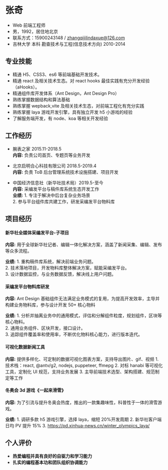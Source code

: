 # 张奇

- Web 前端工程师
- 男，1992，居住地北京
- 联系方式：15900243148 / zhangqijilindaxue@126.com
- 吉林大学 本科 勘查技术与工程(信息技术方向) 2010-2014

## 专业技能

- 精通 H5、CSS3、es6 等前端基础开发技术。
- 精通 react 及相关技术生态。对 react hooks 最佳实践有充分开发经验（aHooks）。
  <!-- 基于 Ant Design 生态，主导核心业务物料规划与建设工作。 -->
- 精通组件库开发体系（Ant Design，Ant Design Pro）
- 熟练掌握数据结构和算法基础
- 熟练掌握 wepback,vite 及相关技术生态，对前端工程化有充分实践
- 熟练掌握 laya 游戏开发引擎，具有独立开发 h5 小游戏的经验
- 了解服务端开发，有 node、koa 等相关开发经验

## 工作经历

- 腕表之家 2015.11-2018.5  
  **内容:** 负责公司首页、专题页等业务开发

- 北京启明合心科技有限公司 2018.5-2019.4  
  **内容:** 负责 ToB 后台管理系统技术设施搭建、项目开发

- 中国经济信息社（新华社技术局）2019.5-至今  
  **内容:** 采编发平台与稿件库系统生态开发工作  
  **业绩:** 1. 专注于解决中后台复杂业务场景   
            2. 参与平台组件库共建工作，研发采编发平台物料库

## 项目经历

#### 新华社全媒体采编发平台-子项目  

**内容:** 用于全球新华社记者、编辑一体化解决方案，涵盖了新闻采集、编辑、发布等众多流程。  

**业绩:** 1. 重构稿件库系统，解决前端业务问题。  
          2. 技术落地项目，开发物料库整体解决方案，赋能采编发平台。  
          3. 设计数据监控，与业务数据反馈，解决线上用户问题。

#### 采编发平台物料库研发

**内容:** Ant Design 基础组件无法满足业务模式的复用，为提高开发效率，主导并构建业务物料库，参与设计开发 50+ 核心物料

**业绩:** 1. 分析并抽离业务中的通用模式，评估和分解组件粒度，规划组件，区块等核心物料。  
          2. 通用业务组件、区块开发，接口设计。  
          3. 追踪组件覆盖率和使用率，不断优化物料核心能力，进行版本迭代。

#### 可视化数据新闻工具

**内容:** 提供多样化、可定制的数据可视化图表方案，支持导出图片、gif、视频 1. 技术栈：react, @antv/g2, nodejs, puppeteer, ffmepg 2. 对标 hanabi 等可视化工具，定制化 UI 规范，支持业务发展 3. 主导前端技术选型、架构搭建、规范制定等工作

#### 冬奥会 3d 游戏《一起来滑雪》

**内容:** 为了引流与提升冬奥会热度，推出的一款集趣味性，科普性于一体的滑雪游戏。

**业绩:** 1. 调研多款 h5 游戏引擎，选择 laya，缩短 20%开发周期 2. 新华社客户端 日均 PV 提升 15% 3. https://pd.xinhua-news.cn/winter_olympics_laya/

## 个人评价

- **热爱编程并具有良好的自驱力和学习能力**
- **扎实的编程基本功和团队组织协调能力**
